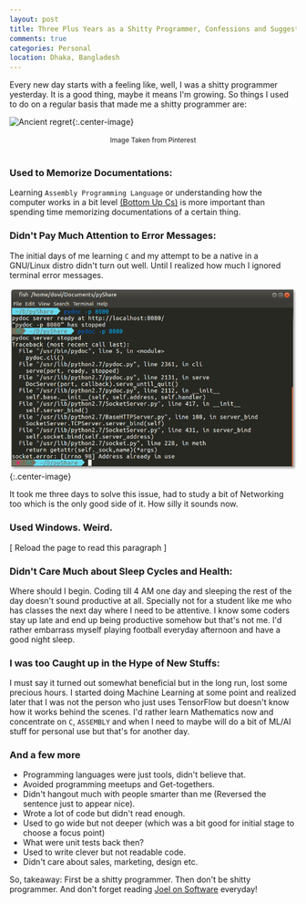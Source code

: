```yaml
---
layout: post
title: Three Plus Years as a Shitty Programmer, Confessions and Suggestions
comments: true
categories: Personal
location: Dhaka, Bangladesh
---
```


Every new day starts with a feeling like, well, I was a shitty programmer yesterday. It is a good thing, maybe it means I'm growing. So things I used to do on a regular basis that made me a shitty programmer are:

![Ancient regret](https://i.pinimg.com/originals/6f/69/08/6f69083af0815a0e467c6ff503efd735.jpg){:.center-image}
<center> <small>Image Taken from Pinterest</small> </center> <br>

### Used to Memorize Documentations:
Learning `Assembly Programming Language` or understanding how the computer works in a bit level <a href="https://www.bottomupcs.com/" target="_blank">(Bottom Up Cs)</a> is more important than spending time memorizing documentations of a certain thing.

### Didn't Pay Much Attention to Error Messages:
The initial days of me learning `C` and my attempt to be a native in a GNU/Linux distro didn't turn out well. Until I realized how much I ignored terminal error messages.

![pydoc Error](/post_images/2018/Oct/pydoc_error.png){:.center-image}

It took me three days to solve this issue, had to study a bit of Networking too which is the only good side of it. How silly it sounds now.

### Used Windows. Weird.
[ Reload the page to read this paragraph ]

### Didn't Care Much about Sleep Cycles and Health:
Where should I begin. Coding till 4 AM one day and sleeping the rest of the day doesn't sound productive at all. Specially not for a student like  me who has classes the next day where I need to be attentive. I know some coders stay up late and end up being productive somehow but that's not me. I'd rather embarrass myself playing football everyday afternoon and have a good night sleep.

### I was too Caught up in the Hype of New Stuffs:
I must say it turned out somewhat beneficial but in the long run, lost some precious hours. I started doing Machine Learning at some point and realized later that I was not the person who just uses TensorFlow but doesn't know how it works behind the scenes. I'd rather learn Mathematics now and concentrate on `C`, `ASSEMBLY` and when I need to maybe will do a bit of ML/AI stuff for personal use but that's for another day.

### And a few more
* Programming languages were just tools, didn't believe that.
* Avoided programming meetups and Get-togethers.
* Didn't hangout much with people smarter than me (Reversed the sentence just to appear nice).
* Wrote a lot of code but didn't read enough.
* Used to go wide but not deeper (which was a bit good for initial stage to choose a focus point)
* What were unit tests back then?
* Used to write clever but not readable code.
* Didn't care about sales, marketing, design etc.

So, takeaway: First be a shitty programmer. Then don't be shitty programmer. And don't forget reading <a href="https://www.joelonsoftware.com" target="_blank">Joel on Software</a> everyday!

